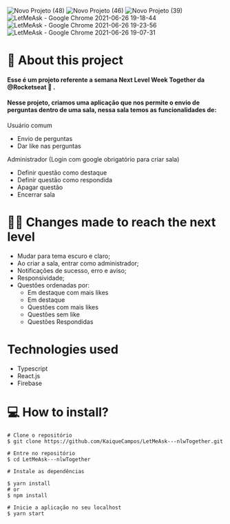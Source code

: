 ![Novo Projeto (48)](https://user-images.githubusercontent.com/70600553/123527725-264f7480-d6b8-11eb-899f-7f0f53d78074.png)
![Novo Projeto (46)](https://user-images.githubusercontent.com/70600553/123527544-0f5c5280-d6b7-11eb-89e5-779642dd3952.png)
![Novo Projeto (39)](https://user-images.githubusercontent.com/70600553/123527545-108d7f80-d6b7-11eb-858b-7ac203928593.png)
![LetMeAsk - Google Chrome 2021-06-26 19-18-44](https://user-images.githubusercontent.com/70600553/123527553-15523380-d6b7-11eb-8b1c-73e66bcb95f0.gif)
![LetMeAsk - Google Chrome 2021-06-26 19-23-56](https://user-images.githubusercontent.com/70600553/123527554-171bf700-d6b7-11eb-840c-43551cc0e393.gif)
![LetMeAsk - Google Chrome 2021-06-26 19-07-31](https://user-images.githubusercontent.com/70600553/123527556-17b48d80-d6b7-11eb-80bc-474264fdd626.gif)

# 📕 About this project 

#### Esse é um projeto referente a semana Next Level Week Together da @Rocketseat 🚀 . 

#### Nesse projeto, criamos uma aplicação que nos permite o envio de perguntas dentro de uma sala, nessa sala temos as funcionalidades de:

Usuário comum
 - Envio de perguntas
 - Dar like nas perguntas

Administrador (Login com google obrigatório para criar sala)

 - Definir questão como destaque
 - Definir questão como respondida 
 - Apagar questão
 - Encerrar sala

# 🚀🔥 Changes made to reach the next level 
 - Mudar para tema escuro e claro;
 - Ao criar a sala, entrar como administrador;
 - Notificações de sucesso, erro e aviso;
 - Responsividade;
 - Questões ordenadas por:
	 - Em destaque com mais likes 
	 - Em destaque
	 - Questões com mais likes 
	 - Questões sem like 
	 - Questões Respondidas

# Technologies used
 - Typescript
 - React.js
 - Firebase

# 💻 How to install?
```
# Clone o repositório
$ git clone https://github.com/KaiqueCampos/LetMeAsk---nlwTogether.git

# Entre no repositório
$ cd LetMeAsk---nlwTogether

# Instale as dependências

$ yarn install
# or
$ npm install

# Inicie a aplicação no seu localhost
$ yarn start
```
